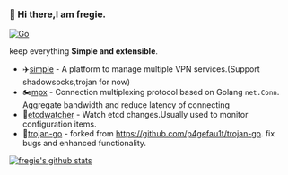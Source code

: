 ### 👋 Hi there,I am fregie.

[![Go](https://img.shields.io/badge/-Go-000?&logo=go)](https://golang.org/)

keep everything **Simple and extensible**.

* :airplane:[simple](https://github.com/fregie/simple) - A platform to manage multiple VPN services.(Support shadowsocks,trojan for now)
* 🏍️[mpx](https://github.com/fregie/mpx) - Connection multiplexing protocol based on Golang `net.Conn`. Aggregate bandwidth and reduce latency of connecting
* 👀[etcdwatcher](https://github.com/fregie/etcdwatcher) - Watch etcd changes.Usually used to monitor configuration items.
* 🐴[trojan-go](https://github.com/fregie/trojan-go) - forked from https://github.com/p4gefau1t/trojan-go. fix bugs and enhanced functionality.

[![fregie's github stats](https://github-readme-stats.vercel.app/api?username=fregie&count_private=true&show_icons=true&theme=vue-dark)](https://github.com/fregie)

